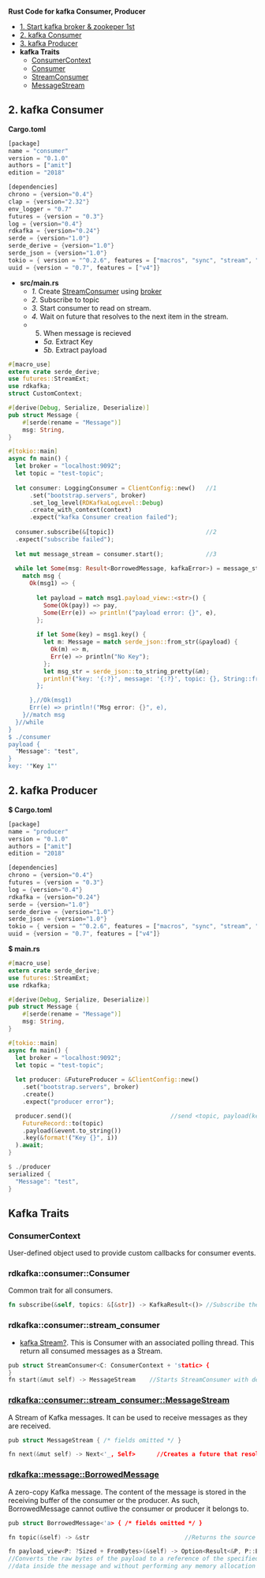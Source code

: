 **Rust Code for kafka Consumer, Producer**
- [1. Start kafka broker & zookeper 1st](/Languages/Programming_Languages/Rust/Kafka/Using_CLI#s1)
- [2. kafka Consumer](#c)
- [3. kafka Producer](#p)
- **kafka Traits**
  - [ConsumerContext](#cc)
  - [Consumer](#con)
  - [StreamConsumer](#sc)
  - [MessageStream](#ms)


<a name=c></a>
## 2. kafka Consumer
**Cargo.toml**
```rs
[package]
name = "consumer"
version = "0.1.0"
authors = ["amit"]
edition = "2018"

[dependencies]
chrono = {version="0.4"}
clap = {version="2.32"}
env_logger = "0.7"
futures = {version = "0.3"}
log = {version="0.4"}
rdkafka = {version="0.24"}
serde = {version="1.0"}
serde_derive = {version="1.0"}
serde_json = {version="1.0"}
tokio = { version = "^0.2.6", features = ["macros", "sync", "stream", "time", "rt-core", "rt-util"]}
uuid = {version = "0.7", features = ["v4"]}
```
- **src/main.rs**
  - _1._ Create [StreamConsumer](/System-Design/Concepts/MOM_ESB/Apache_Kafka#st) using [broker](/System-Design/Concepts/MOM_ESB/Apache_Kafka#br)
  - _2._ Subscribe to topic
  - _3._ Start consumer to read on stream.
  - _4._ Wait on future that resolves to the next item in the stream.
  - 5. When message is recieved
    - _5a._ Extract Key
    - _5b._ Extract payload
```rs
#[macro_use]
extern crate serde_derive;
use futures::StreamExt;
use rdkafka;
struct CustomContext;

#[derive(Debug, Serialize, Deserialize)]
pub struct Message {
    #[serde(rename = "Message")]
    msg: String,
}

#[tokio::main]
async fn main() {
  let broker = "localhost:9092";
  let topic = "test-topic";
  
  let consumer: LoggingConsumer = ClientConfig::new()   //1
      .set("bootstrap.servers", broker)                 
      .set_log_level(RDKafkaLogLevel::Debug)
      .create_with_context(context)
      .expect("kafka Consumer creation failed");
      
  consumer.subscribe(&[topic])                          //2
  .expect("subscribe failed");
  
  let mut message_stream = consumer.start();            //3
  
  while let Some(msg: Result<BorrowedMessage, kafkaError>) = message_stream.next().await {   //4
    match msg {
      Ok(msg1) => {
        
        let payload = match msg1.payload_view::<str>() {                //5a. Extract payload
          Some(Ok(pay)) => pay,
          Some(Err(e)) => println!("payload error: {}", e),
        };
        
        if let Some(key) = msg1.key() {                                 //5b. extract Key
          let m: Message = match serde_json::from_str(&payload) {
            Ok(m) => m,
            Err(e) => println("No Key");
          };
          let msg_str = serde_json::to_string_pretty(&m);
          println!("key: '{:?}', message: '{:?}', topic: {}, String::from(key), &m);
        };

      },//Ok(msg1)
      Err(e) => println!("Msg error: {}", e),
    }//match msg
  }//while
}
$ ./consumer
payload {
  "Message": "test",
}
key: '"Key 1"'
```

<a name=p></a>
## 2. kafka Producer
**$ Cargo.toml**
```rs
[package]
name = "producer"
version = "0.1.0"
authors = ["amit"]
edition = "2018"

[dependencies]
chrono = {version="0.4"}
futures = {version = "0.3"}
log = {version="0.4"}
rdkafka = {version="0.24"}
serde = {version="1.0"}
serde_derive = {version="1.0"}
serde_json = {version="1.0"}
tokio = { version = "^0.2.6", features = ["macros", "sync", "stream", "time", "rt-core", "rt-util"]}
uuid = {version = "0.7", features = ["v4"]}
```
**$ main.rs**
```rs
#[macro_use]
extern crate serde_derive;
use futures::StreamExt;
use rdkafka;

#[derive(Debug, Serialize, Deserialize)]
pub struct Message {
    #[serde(rename = "Message")]
    msg: String,
}

#[tokio::main]
async fn main() {
  let broker = "localhost:9092";
  let topic = "test-topic";
  
  let producer: &FutureProducer = &ClientConfig::new()
    .set("bootstrap.servers", broker)
    .create()
    .expect("producer error");

  producer.send()(                            //send <topic, payload(key, value)>
    FutureRecord::to(topic)
    .payload(&event.to_string())
    .key(&format!("Key {}", i))
  ).await;
}

$ ./producer
serialized {
  "Message": "test",
}
```

## Kafka Traits
<a name=cc></a>
### ConsumerContext
User-defined object used to provide custom callbacks for consumer events. 
<a name=con></a>
### rdkafka::consumer::Consumer
Common trait for all consumers.
```rs
fn subscribe(&self, topics: &[&str]) -> KafkaResult<()> //Subscribe the consumer to a list of topics.
```
<a name=sc></a>
### rdkafka::consumer::stream_consumer
- [kafka Stream?](/System-Design/Concepts/MOM_ESB/Apache_Kafka/README.md#st). This is Consumer with an associated polling thread. This return all consumed messages as a Stream.
```c
pub struct StreamConsumer<C: ConsumerContext + 'static> {
}
fn start(&mut self) -> MessageStream    //Starts StreamConsumer with default configuration(100ms polling interval and no NoMessageReceived notifications).
```
<a name=ms></a>
### [rdkafka::consumer::stream_consumer::MessageStream](https://docs.rs/rdkafka/0.10.0/rdkafka/consumer/stream_consumer/struct.MessageStream.html)
A Stream of Kafka messages. It can be used to receive messages as they are received.
```c
pub struct MessageStream { /* fields omitted */ }

fn next(&mut self) -> Next<'_, Self>      //Creates a future that resolves to the next item in the stream.
```
<a name=bm></a>
### [rdkafka::message::BorrowedMessage](https://docs.rs/rdkafka/0.14.0/rdkafka/message/struct.BorrowedMessage.html)
A zero-copy Kafka message. The content of the message is stored in the receiving buffer of the consumer or the producer. As such, BorrowedMessage cannot outlive the consumer or producer it belongs to.
```c
pub struct BorrowedMessage<'a> { /* fields omitted */ }

fn topic(&self) -> &str                           //Returns the source topic of the message.

fn payload_view<P: ?Sized + FromBytes>(&self) -> Option<Result<&P, P::Error>>
//Converts the raw bytes of the payload to a reference of the specified type, that points to the same
//data inside the message and without performing any memory allocation
```
